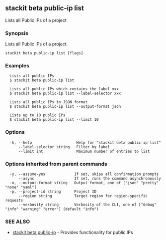 ## stackit beta public-ip list

Lists all Public IPs of a project

### Synopsis

Lists all Public IPs of a project.

```
stackit beta public-ip list [flags]
```

### Examples

```
  Lists all public IPs
  $ stackit beta public-ip list

  Lists all public IPs which contains the label xxx
  $ stackit beta public-ip list --label-selector xxx

  Lists all public IPs in JSON format
  $ stackit beta public-ip list --output-format json

  Lists up to 10 public IPs
  $ stackit beta public-ip list --limit 10
```

### Options

```
  -h, --help                    Help for "stackit beta public-ip list"
      --label-selector string   Filter by label
      --limit int               Maximum number of entries to list
```

### Options inherited from parent commands

```
  -y, --assume-yes             If set, skips all confirmation prompts
      --async                  If set, runs the command asynchronously
  -o, --output-format string   Output format, one of ["json" "pretty" "none" "yaml"]
  -p, --project-id string      Project ID
      --region string          Target region for region-specific requests
      --verbosity string       Verbosity of the CLI, one of ["debug" "info" "warning" "error"] (default "info")
```

### SEE ALSO

* [stackit beta public-ip](./stackit_beta_public-ip.md)	 - Provides functionality for public IPs

